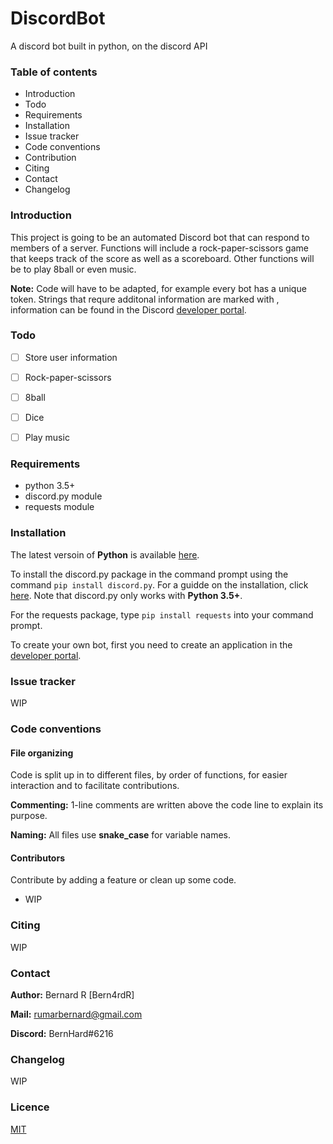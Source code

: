 # DiscordBot
A discord bot built in python, on the discord API

### Table of contents
* Introduction
* Todo
* Requirements
* Installation
* Issue tracker
* Code conventions
* Contribution
* Citing
* Contact
* Changelog

### Introduction
This project is going to be an automated Discord bot that can respond to members of a server. 
Functions will include a rock-paper-scissors game that keeps track of the score as well as a scoreboard. Other functions will be to play 8ball or even music.

**Note:**  Code will have to be adapted, for example every bot has a unique token. Strings that requre additonal information are marked with <angle brackets>, information can be found in the Discord [developer portal](https://discord.com/developers/applications).

### Todo
- [ ] Store user information
- [ ] Rock-paper-scissors
- [ ] 8ball
- [ ] Dice
- [ ] Play music


### Requirements
- python 3.5+
- discord.py module
- requests module

### Installation
The latest versoin of **Python** is available [here](https://www.python.org/downloads/).

To install the discord.py package in the command prompt using the command `pip install discord.py`. 
For a guidde on the installation, click [here](https://pypi.org/project/discord.py/). 
Note that discord.py only works with **Python 3.5+**.

For the requests package, type `pip install requests` into your command prompt.
  
To create your own bot, first you need to create an application in the [developer portal](https://discord.com/developers/applications).


### Issue tracker
WIP

### Code conventions
#### File organizing
Code is split up in to different files, by order of functions, for easier interaction and to facilitate contributions.

**Commenting:**  1-line comments are written above the code line to explain its purpose.

**Naming:**  All files use **snake_case** for variable names.


#### Contributors
Contribute by adding a feature or clean up some code.
- WIP

### Citing
WIP

### Contact
**Author:**  Bernard R [Bern4rdR]

**Mail:**  rumarbernard@gmail.com

**Discord:**  BernHard#6216

### Changelog
WIP

### Licence
[MIT](https://choosealicense.com/licenses/mit/)
